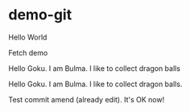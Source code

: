 # demo-git

Hello World

Fetch demo

Hello Goku. I am Bulma. I like to collect dragon balls

Hello Goku. I am Bulma. I like to collect dragon balls.

Test commit amend (already edit). It's OK now!